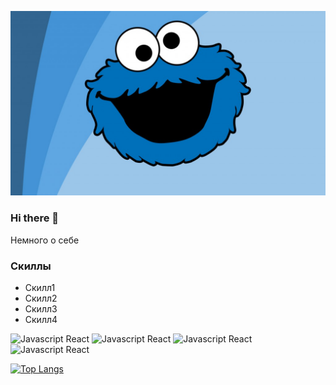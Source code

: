 ![Cover of my profile](https://github.com/Pichuek/Pichuek/blob/master/ziliboba.jpg "Profile Cover")

### Hi there 👋

Немного о себе

### Скиллы

- Скилл1
- Скилл2
- Скилл3
- Скилл4

![Javascript React](https://img.shields.io/badge/Javascript-Кнопочка1-F6F46B)
![Javascript React](https://img.shields.io/badge/Javascript-Кнопочка2-F6F46B)
![Javascript React](https://img.shields.io/badge/Javascript-Кнопочка3-F6F46B)
![Javascript React](https://img.shields.io/badge/Javascript-Кнопочка4-F6F46B)

[![Top Langs](https://github-readme-stats.vercel.app/api/top-langs/?username=Pichuek)](https://github.com/Pichuek/github-readme-stats)

<!--
**Pichuek/Pichuek** is a ✨ _special_ ✨ repository because its `README.md` (this file) appears on your GitHub profile.

Here are some ideas to get you started:

- 🔭 I’m currently working on ...
- 🌱 I’m currently learning ...
- 👯 I’m looking to collaborate on ...
- 🤔 I’m looking for help with ...
- 💬 Ask me about ...
- 📫 How to reach me: ...
- 😄 Pronouns: ...
- ⚡ Fun fact: ...
-->
